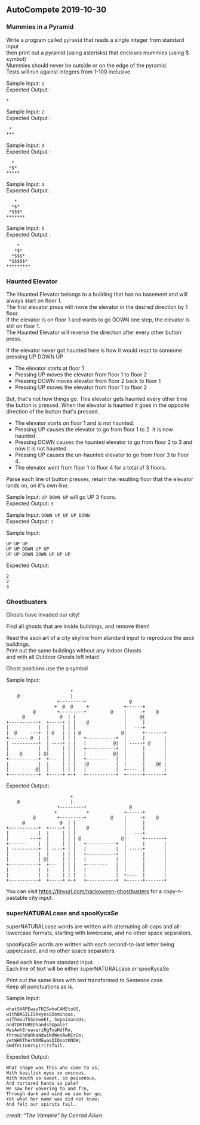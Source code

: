 ## AutoCompete 2019-10-30

### Mummies in a Pyramid

Write a program called `pyramid` that reads a single integer from standard input  
then print out a pyramid (using asterisks) that encloses mummies (using $ symbol)  
Mummies should never be outside or on the edge of the pyramid.  
Tests will run against integers from 1-100 inclusive

Sample Input: `1`  
Expected Output :
```
*
```

Sample Input: `2`  
Expected Output :
```
 *
***
```


Sample Input: `3`  
Expected Output :
```
  *
 *$*
*****
```


Sample Input: `4`  
Expected Output :
```
   *
  *$*
 *$$$*
*******
```

Sample Input: `5`  
Expected Output :
```
    *
   *$*
  *$$$*
 *$$$$$*
*********
```

### Haunted Elevator

The Haunted Elevator belongs to a building that has no basement and will always start on floor 1.  
The first elevator press will move the elevator in the desired direction by 1 floor.  
If the elevator is on floor 1 and wants to go DOWN one step, the elevator is still on floor 1.  
The Haunted Elevator will reverse the direction after every other button press.

If the elevator never got haunted here is how it would react to someone pressing UP DOWN UP

- The elevator starts at floor 1
- Pressing UP moves the elevator from floor 1 to floor 2
- Pressing DOWN moves elevator from floor 2 back to floor 1
- Pressing UP moves the elevator from floor 1 to floor 2

But, that's not how things go. This elevator gets haunted every other time the button is pressed.
When the elevator is haunted it goes in the opposite direction of the button that's pressed.

- The elevator starts on floor 1 and is not haunted.
- Pressing UP causes the elevator to go from floor 1 to 2. It is now haunted.
- Pressing DOWN causes the haunted elevator to go from floor 2 to 3 and now it is not haunted.
- Pressing UP causes the un-haunted elevator to go from floor 3 to floor 4.
- The elevator went from floor 1 to floor 4 for a total of 3 floors.

Parse each line of button presses, return the resulting floor that the elevator lands on, on it's own line.

Sample Input: `UP DOWN UP` will go UP 3 floors.  
Expected Output: `3`  

Sample Input: `DOWN UP UP UP DOWN`  
Expected Output: `1`  

Sample Input:
```
UP UP UP
UP UP DOWN UP UP
UP UP DOWN DOWN UP UP UP
```
Expected Output:
```
2
2
3
```

### Ghostbusters

Ghosts have invaded our city!

Find all ghosts that are inside buildings, and remove them!

Read the ascii art of a city skyline from standard input to reproduce the ascii buildings.  
Print out the same buildings without any Indoor Ghosts  
and with all Outdoor Ghosts left intact

Ghost positions use the `@` symbol

Sample Input:
```
                        +
    @                   |
                   +---------+                @
                  +  @  @     +             +------+
          @        +---------+         @    |     -+    @
      @             @  | |                  |     @|
+-----------+  +-----+ | |    @             |      |
|           |  |     | | |                  |   ---+
|  @     ---+  | @   | | | @               @|      +-------+
+------- @  |  |     | | |   +-----------+  |      |       |
| ----------+  | ----+ | |   |          @|  | -----+ @     |
|           |  |     | | |   +-----------+  |      |       |
|    @      | @|     | | |   |          @|  |      |       |
+-----------+  +---  | | |   +--------   |  |      |       |
|           |  |     | | |   |@          |  |      |    @@ |
|          @|  |     | | |   |           |  +----  |       |
+-----------+  +-----+ +-+   +-----------+  +------+-------+
```

Expected Output:
```
                        +
    @                   |
                   +---------+                @
                  +           +             +------+
          @        +---------+         @    |     -+    @
      @             @  | |                  |      |
+-----------+  +-----+ | |    @             |      |
|           |  |     | | |                  |   ---+
|        ---+  |     | | | @               @|      +-------+
+-------    |  |     | | |   +-----------+  |      |       |
| ----------+  | ----+ | |   |           |  | -----+       |
|           |  |     | | |   +-----------+  |      |       |
|           | @|     | | |   |           |  |      |       |
+-----------+  +---  | | |   +--------   |  |      |       |
|           |  |     | | |   |           |  |      |       |
|           |  |     | | |   |           |  +----  |       |
+-----------+  +-----+ +-+   +-----------+  +------+-------+
```

You can visit https://tinyurl.com/hackoween-ghostbusters for a copy-n-pastable city input.


### superNATURALcase and spooKycaSe

superNATURALcase words are written with alternating all-caps and all-lowercase formats, starting with lowercase, and no other space separators.

spooKycaSe words are written with each second-to-last letter being uppercased, and no other space separators.

Read each line from standard input.  
Each line of text will be either superNATURALcase or spooKycaSe.

Print out the same lines with text transformed to Sentence case.  
Keep all punctuations as is.

Sample Input:
```
whatSHAPEwasTHISwhoCAMEtoUS,
withBASILISKeyesSOominous,
wiThmouThSosweEt, SopoisonoUs,
andTORTUREDhandsSOpale?
WesAwhErwaveriNgToaNdfRo,
throuGhdaRkaNdwiNdWesAwhErGo;
yetWHATherNAMEwasDIDnotKNOW;
aNdfeLtoUrspiriTsfaIl.
```

Expected Output:
```
What shape was this who came to us,
With basilisk eyes so ominous,
With mouth so sweet, so poisonous,
And tortured hands so pale?
We saw her wavering to and fro,
Through dark and wind we saw her go;
Yet what her name was did not know;
And felt our spirits fail.
```

_credit: “The Vampire” by Conrad Aiken_


